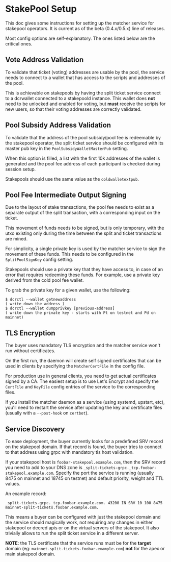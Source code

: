# StakePool Setup

This doc gives some instructions for setting up the matcher service for stakepool operators. It is current as of the beta (0.4.x/0.5.x) line of releases.

Most config options are self-explanatory. The ones listed below are the critical ones.

## Vote Address Validation

To validate that ticket (voting) addresses are usable by the pool, the service needs to connect to a wallet that has access to the scripts and addresses of the pool.

This is achievable on stakepools by having the split ticket service connect to a dcrwallet connected to a stakepoold instance. This wallet does **not** need to be unlocked and enabled for voting, but **must** receive the scripts for new users, so that their voting addresses are correctly validated.

## Pool Subsidy Address Validation

To validate that the address of the pool subsidy/pool fee is redeemable by the stakepool operator, the split ticket service should be configured with its master pub key in the `PoolSubsidyWalletMasterPub` setting.

When this option is filled, a list with the first 10k addresses of the wallet is generated and the pool fee address of each participant is checked during session setup.

Stakepools should use the same value as the `coldwalletextpub`.

## Pool Fee Intermediate Output Signing

Due to the layout of stake transactions, the pool fee needs to exist as a separate output of the split transaction, with a corresponding input on the ticket.

This movement of funds needs to be signed, but is only temporary, with the utxo existing only during the time between the split and ticket transactions are mined.

For simplicity, a single private key is used by the matcher service to sign the movement of these funds. This needs to be configured in the `SplitPoolSignKey` config setting.

Stakepools should use a private key that they have access to, in case of an error that requires redeeming these funds. For example, use a private key derived from the cold pool fee wallet.

To grab the private key for a given wallet, use the following:

```
$ dcrctl --wallet getnewaddress
( write down the address )
$ dcrctl --wallet dumpprivkey [previous-address]
( write down the private key - starts with Pt on testnet and Pd on mainnet)
```

## TLS Encryption

The buyer uses mandatory TLS encryption and the matcher service won't run without certificates.

On the first run, the daemon will create self signed certificates that can be used in clients by specifying the `MatcherCertFile` in the config file.

For production use in general clients, you need to get actual certificates signed by a CA. The easiest setup is to use Let's Encrypt and specify the `CertFile` and `KeyFile` config entries of the service to the corresponding files.

If you install the matcher daemon as a service (using systemd, upstart, etc), you'll need to restart the service after updating the key and certificate files (usually with a `--post-hook` on `certbot`).

## Service Discovery

To ease deployment, the buyer currently looks for a predefined SRV record on the stakepool domain. If that record is found, the buyer tries to connect to that address using grpc with mandatory tls host validation.

If your stakepool host is `foobar-stakepool.example.com`, then the SRV record you need to add to your DNS zone is `_split-tickets-grpc._tcp.foobar-stakepool.example.com`. Specify the port the service is running (usually 8475 on mainnet and 18745 on testnet) and default priority, weight and TTL values.

An example record:

```
_split-tickets-grpc._tcp.foobar.example.com. 43200 IN SRV 10 100 8475 mainnet-split-tickets.foobar.example.com.
```

This means a buyer can be configured with just the stakepool domain and the service should magically work, not requiring any changes in either stakepool or decred apis or on the virtual servers of the stakepool. It also trivially allows to run the split ticket service in a different server.

**NOTE**: the TLS certificate that the service runs must be for the **target** domain (eg: `mainnet-split-tickets.foobar.example.com`) **not** for the apex or main stakepool domain.
